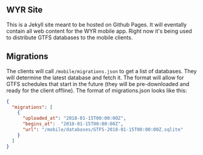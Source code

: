 ## WYR Site

This is a Jekyll site meant to be hosted on Github Pages.
It will eventally contain all web content for the WYR mobile app.
Right now it's being used to distribute GTFS databases to the mobile clients.

## Migrations

The clients will call `/mobile/migrations.json` to get a list of databases.
They will determine the latest database and fetch it. The format will allow for
GTFS schedules that start in the future (they will be pre-downloaded and ready for the client offline).
The format of migrations.json looks like this:

```json
{
  "migrations": [
    {
      "uploaded_at": "2018-01-15T00:00:00Z",
      "begins_at":  "2018-01-15T00:00:00Z",
      "url": "/mobile/databases/GTFS-2018-01-15T00:00:00Z.sqlite"
    }
  ]
}
```
